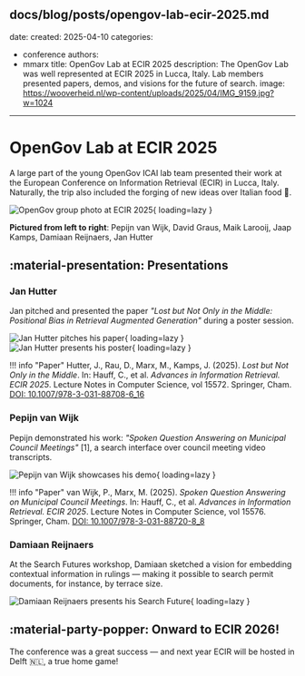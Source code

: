 docs/blog/posts/opengov-lab-ecir-2025.md
---
date:
  created: 2025-04-10
categories:
  - conference
authors:
  - mmarx
title: OpenGov Lab at ECIR 2025
description: The OpenGov Lab was well represented at ECIR 2025 in Lucca, Italy. Lab members presented papers, demos, and visions for the future of search.
image: https://wooverheid.nl/wp-content/uploads/2025/04/IMG_9159.jpg?w=1024
---

# OpenGov Lab at ECIR 2025

A large part of the young OpenGov ICAI lab team presented their work at the European Conference on Information Retrieval (ECIR) in Lucca, Italy.  
Naturally, the trip also included the forging of new ideas over Italian food 🍝.

![OpenGov group photo at ECIR 2025](https://wooverheid.nl/wp-content/uploads/2025/04/whatsapp-image-2025-04-10-at-18.09.36.jpeg?w=768){ loading=lazy }

<!-- more -->

**Pictured from left to right**: Pepijn van Wijk, David Graus, Maik Larooij, Jaap Kamps, Damiaan Reijnaers, Jan Hutter

## :material-presentation: Presentations

### Jan Hutter  
Jan pitched and presented the paper *"Lost but Not Only in the Middle: Positional Bias in Retrieval Augmented Generation"* during a poster session.

![Jan Hutter pitches his paper](https://wooverheid.nl/wp-content/uploads/2025/04/whatsapp-image-2025-04-10-at-18.09.36-2.jpeg?w=768){ loading=lazy }
![Jan Hutter presents his poster](https://wooverheid.nl/wp-content/uploads/2025/04/whatsapp-image-2025-04-10-at-18.15.56.jpeg?w=768){ loading=lazy }

!!! info "Paper"
    Hutter, J., Rau, D., Marx, M., Kamps, J. (2025). *Lost but Not Only in the Middle*. In: Hauff, C., et al. *Advances in Information Retrieval. ECIR 2025*. Lecture Notes in Computer Science, vol 15572. Springer, Cham. [DOI: 10.1007/978-3-031-88708-6_16](https://doi.org/10.1007/978-3-031-88708-6_16)

### Pepijn van Wijk  
Pepijn demonstrated his work: 
*"Spoken Question Answering on Municipal Council Meetings"* [1], 
a search interface over council meeting video transcripts.

![Pepijn van Wijk showcases his demo](https://wooverheid.nl/wp-content/uploads/2025/04/whatsapp-image-2025-04-10-at-18.09.36-1.jpeg?w=768){ loading=lazy }

!!! info "Paper"
    van Wijk, P., Marx, M. (2025). *Spoken Question Answering on Municipal Council Meetings*. In: Hauff, C., et al. *Advances in Information Retrieval. ECIR 2025*. Lecture Notes in Computer Science, vol 15576. Springer, Cham. [DOI: 10.1007/978-3-031-88720-8_8](https://doi.org/10.1007/978-3-031-88720-8_8)

### Damiaan Reijnaers  
At the Search Futures workshop, Damiaan sketched a vision for embedding contextual information in rulings — making it possible to search permit documents, for instance, by terrace size.

![Damiaan Reijnaers presents his Search Future](https://wooverheid.nl/wp-content/uploads/2025/04/whatsapp-image-2025-04-10-at-18.19.16.jpeg?w=768){ loading=lazy }

## :material-party-popper: Onward to ECIR 2026!

The conference was a great success — and next year ECIR will be hosted in Delft 🇳🇱, a true home game!

